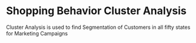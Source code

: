 # Shopping Behavior Cluster Analysis
 Cluster Analysis is used to find Segmentation of Customers in all fifty states for Marketing Campaigns
